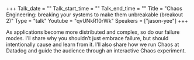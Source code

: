 +++
Talk_date = ""
Talk_start_time = ""
Talk_end_time = ""
Title = "Chaos Engineering: breaking your systems to make them unbreakable (breakout 2)"
Type = "talk"
Youtube = "qvUNkR10rWk"
Speakers = ["jason-yee"]
+++

As applications become more distributed and complex, so do our failure modes. I’ll share why you shouldn’t just embrace failure, but should intentionally cause and learn from it. I’ll also share how we run Chaos at Datadog and guide the audience through an interactive Chaos experiment.
